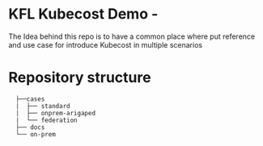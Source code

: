 # KFL Kubecost Demo - 

The Idea behind this repo is to have a common place where put reference and use case for introduce Kubecost in multiple scenarios


# Repository structure

```(shell)
  ├──cases
  |  ├── standard
  |  ├── onprem-arigaped
  |  └── federation
  ├── docs
  └── on-prem

```